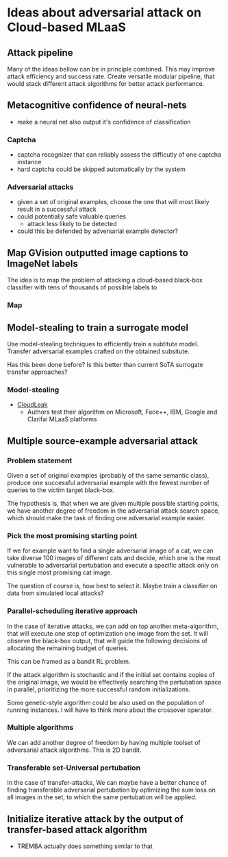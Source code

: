# Ideas about adversarial attack on Cloud-based MLaaS

## Attack pipeline
Many of the ideas bellow can be in principle combined. This may improve attack efficiency and success rate.
Create versatile modular pipeline, that would stack different attack algorithms for better attack performance.

## Metacognitive confidence of neural-nets 
- make a neural net also output it's confidence of classification

### Captcha
- captcha recognizer that can reliably assess the difficutly of one captcha instance
- hard captcha could be skipped automatically by the system

### Adversarial attacks 
- given a set of original examples, choose the one that will most likely result in a successful attack
- could potentially safe valuable queries
    - attack less likely to be detected 
- could this be defended by adversarial example detector?



## Map GVision outputted image captions to ImageNet labels
The idea is to map the problem of attacking a cloud-based black-box classifier with tens of thousands of possible labels to 
### Map 


## Model-stealing to train a surrogate model
Use model-stealing techniques to efficiently train a subtitute model. Transfer adversarial examples crafted on the obtained subsitute.

Has this been done before? Is this better than current SoTA surrogate transfer approaches?

### Model-stealing
- [CloudLeak](https://www.semanticscholar.org/paper/CloudLeak%3A-Large-Scale-Deep-Learning-Models-Through-Yu-Yang/4d548fd21aad60e3052455e22b7a57cc1f06e3c3)
    - Authors test their algorithm on Microsoft, Face++, IBM, Google and Clarifai MLaaS platforms



## Multiple source-example adversarial attack
### Problem statement
Given a set of original examples (probably of the same semantic class), produce one successful adversarial example with the fewest number of queries to the victim target black-box.

The hypothesis is, that when we are given multiple possible starting points, we have another degree of freedom in the adversarial attack search space, which should make the task of finding one adversarial example easier.


### Pick the most promising starting point
If we for example want to find a single adversarial image of a cat, we can take diverse 100 images of different cats and decide, which one is the most vulnerable to adversarial pertubation and execute a specific attack only on this single most promising cat image.

The question of course is, how best to select it. Maybe train a classifier on data from simulated local attacks?


### Parallel-scheduling iterative approach
In the case of iterative attacks, we can add on top another meta-algorithm, that will execute one step of optimization one image from the set. It will observe the black-box output, that will guide the following decisions of allocating the remaining budget of queries.

This can be framed as a bandit RL problem.

If the attack algorithm is stochastic and if the initial set contains copies of the original image, we would be effectively searching the pertubation space in parallel, prioritizing the more successful random initializations.

Some genetic-style algorithm could be also used on the population of running instances. I will have to think  more about the crossover operator.


### Multiple algorithms
We can add another degree of freedom by having multiple toolset of adversarial attack algorithms. This is 2D bandit.


### Transferable set-Universal pertubation
In the case of transfer-attacks, We can maybe have a better chance of finding transferable adversarial pertubation by optimizing the sum loss on all images in the set, to which the same pertubation will be applied. 


## Initialize iterative attack by the output of transfer-based attack algorithm 
- TREMBA actually does something similar to that

